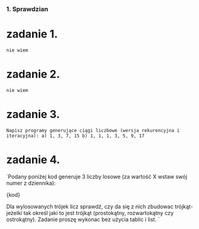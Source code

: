 ### 1. Sprawdzian

# zadanie 1.
`nie wiem`

# zadanie 2.
`nie wiem`

# zadanie 3.
`Napisz programy generujące ciągi liczbowe (wersja rekurencyjna i iteracyjna):
a) 1, 3, 7, 15
b) 1, 1, 1, 3, 5, 9, 17`

# zadanie 4.
`Podany poniżej kod generuje 3 liczby losowe (za wartość X wstaw swój numer z dziennika):

{kod}

Dla wylosowanych trójek licz sprawdź, czy da się z nich zbudowac trójkąt- jeżelki tak określ jaki to jest trójkąt (prostokątny, rozwartokątny czy ostrokątny). Zadanie proszę wykonac bez użycia tablic i list.
`


